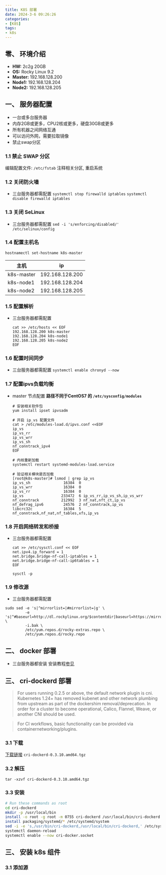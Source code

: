 ```yaml
---
title: K8S 部署
date: 2024-3-6 09:26:26
categories: 
- [K8S]
tags: 
- k8s
---
```


## 零、 环境介绍

  - **HW:** 2c2g  20GB
  - **OS:** Rocky Linux 9.2
  - **Master:** 192.168.128.200 
  - **Node1:**  192.168.128.204 
  - **Node2:**  192.168.128.205 


## 一、 服务器配置

  - 一台或多台服务器
  - 内存2GB或更多，CPU2核或更多，硬盘30GB或更多
  - 所有机器之间网络互通
  - 可以访问外网，需要拉取镜像
  - 禁止swap分区

### 1.1 禁止 SWAP 分区

  编辑配置文件: ```/etc/fstab``` 注释相关分区, 重启系统


### 1.2 关闭防火墙

  - 三台服务器都需配置
    ``` systemctl stop firewalld iptables ```
    ``` systemctl disable firewalld iptables ```

### 1.3 关闭 SeLinux
  - 三台服务器都需配置
    ``` sed -i 's/enforcing/disabled/' /etc/selinux/config ```

### 1.4 配置主机名

  ``` hostnamectl set-hostname k8s-master ```

  | 主机| ip |
  |---|---|
  |k8s-master|192.168.128.200|
  |k8s-node1|192.168.128.204|
  |k8s-node2|192.168.128.205|

### 1.5 配置解析
  - 三台服务器都需配置

    ``` shell
    cat >> /etc/hosts << EOF
    192.168.128.200 k8s-master
    192.168.128.204 k8s-node1
    192.168.128.205 k8s-node2
    EOF
    ```

### 1.6 配置时间同步
  - 三台服务器都需配置
    ``` systemctl enable chronyd --now ```

### 1.7 配置ipvs负载均衡
  - master 节点配置
    **路径不同于CentOS7  的 ```/etc/sysconfig/modules```**

      ``` shell
      # 安装相关软件包
      yum install ipset ipvsadm
    
      # 开启 ip_vs 配置文件
      cat > /etc/modules-load.d/ipvs.conf <<EOF
      ip_vs
      ip_vs_rr
      ip_vs_wrr
      ip_vs_sh
      nf_conntrack_ipv4
      EOF
    
      # 内核重新加载
      systemctl restart systemd-modules-load.service
    
      # 验证相关模块是否加载
      [root@k8s-master]# lsmod | grep ip_vs
      ip_vs_sh               16384  0
      ip_vs_wrr              16384  0
      ip_vs_rr               16384  0
      ip_vs                 233472  6 ip_vs_rr,ip_vs_sh,ip_vs_wrr
      nf_conntrack          212992  3 nf_nat,nft_ct,ip_vs
      nf_defrag_ipv6         24576  2 nf_conntrack,ip_vs
      libcrc32c              16384  5 nf_conntrack,nf_nat,nf_tables,xfs,ip_vs
      ```

### 1.8 开启网络转发和桥接
  - 三台服务器都需配置
    ``` shell
    cat >> /etc/sysctl.conf << EOF
    net.ipv4.ip_forward = 1
    net.bridge.bridge-nf-call-iptables = 1
    net.bridge.bridge-nf-call-ip6tables = 1
    EOF
    ```
    ``` sysctl -p ```

### 1.9 修改源
  - 三台服务器都需配置
  ``` shell
  sudo sed -e 's|^mirrorlist=|#mirrorlist=|g' \
           -e 's|^#baseurl=http://dl.rockylinux.org/$contentdir|baseurl=https://mirror.nju.edu.cn/rocky|g' \
           -i.bak \
           /etc/yum.repos.d/rocky-extras.repo \
           /etc/yum.repos.d/rocky.repo
  ```

## 二、 docker 部署

  - 三台服务器都安装
  安装教程[参见](https://hilyso.github.io/2021/03/18/012.docker_installation/)


## 三、 cri-dockerd 部署

  > For users running 0.2.5 or above, the default network plugin is cni. Kubernetes 1.24+ has removed kubenet and other network plumbing from upstream as part of the dockershim removal/deprecation. In order for a cluster to become operational, Calico, Flannel, Weave, or another CNI should be used.

  > For CI workflows, basic functionality can be provided via containernetworking/plugins.

### 3.1 下载

  [下载链接](https://github.com/Mirantis/cri-dockerd/releases)
  ``` cri-dockerd-0.3.10.amd64.tgz ```

### 3.2 解压

  ``` tar -xzvf cri-dockerd-0.3.10.amd64.tgz ```

### 3.3 安装
  ```bash
  # Run these commands as root
  cd cri-dockerd
  mkdir -p /usr/local/bin
  install -o root -g root -m 0755 cri-dockerd /usr/local/bin/cri-dockerd
  install packaging/systemd/* /etc/systemd/system
  sed -i -e 's,/usr/bin/cri-dockerd,/usr/local/bin/cri-dockerd,' /etc/systemd/system/  cri-docker.service
  systemctl daemon-reload
  systemctl enable --now cri-docker.socket
  ```

## 三、 安装 k8s 组件

### 3.1 添加源


